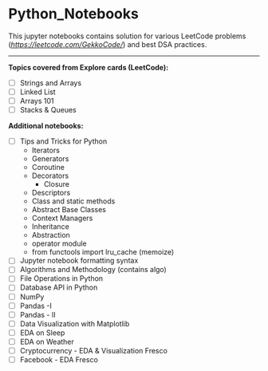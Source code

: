 # Python_Notebooks

This jupyter notebooks contains solution for various LeetCode problems (_https://leetcode.com/GekkoCode/_) and best DSA practices.<br>
<hr>

**Topics covered from Explore cards (LeetCode):** <br>
- [ ] Strings and Arrays
- [ ] Linked List
- [ ] Arrays 101 
- [ ] Stacks & Queues

**Additional notebooks:** <br>
- [ ] Tips and Tricks for Python
    + Iterators
    + Generators
    + Coroutine
    + Decorators
        * Closure
    + Descriptors
    + Class and static methods
    + Abstract Base Classes
    + Context Managers
    + Inheritance
    + Abstraction
    + operator module
    + from functools import lru_cache (memoize)
- [ ] Jupyter notebook formatting syntax
- [ ] Algorithms and Methodology (contains algo)
- [ ] File Operations in Python
- [ ] Database API in Python
- [ ] NumPy
- [ ] Pandas -I
- [ ] Pandas - II
- [ ] Data Visualization with Matplotlib
- [ ] EDA on Sleep
- [ ] EDA on Weather
- [ ] Cryptocurrency - EDA & Visualization Fresco
- [ ] Facebook - EDA Fresco

